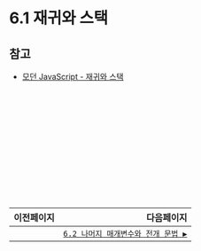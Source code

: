 # 6.1 재귀와 스택   
## 참고   
- [모던 JavaScript - 재귀와 스택](https://ko.javascript.info/recursion)

　   
　   
　   
　   
　   
　   
---   
|이전페이지|다음페이지|
|:---|---:|
||[`6.2 나머지 매개변수와 전개 문법 ▶`](./6.2_rest-parameters-spread.md)|
